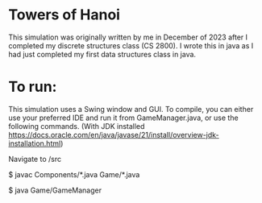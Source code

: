 # Towers of Hanoi

  This simulation was originally written by me in December of 2023 after I 
  completed my discrete structures class (CS 2800). I wrote this in java as I
  had just completed my first data structures class in java.

# To run:

  This simulation uses a Swing window and GUI. To compile, you can either use 
  your preferred IDE and run it from GameManager.java, or use the following
  commands. (With JDK installed 
  https://docs.oracle.com/en/java/javase/21/install/overview-jdk-installation.html)

  Navigate to /src

  $ javac Components/\*.java Game/\*.java

  $ java Game/GameManager
